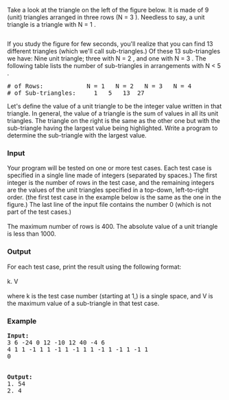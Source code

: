 <p>Take a look at the triangle on the left of the figure below. It is made of 9 (unit) triangles arranged in three rows (N = 3 ). Needless to say, a unit triangle is a triangle with N = 1 .</p>
<p style="text-align: center;"><img src="../../../content/ahmed_aly:ANARC08D.png" alt=""></p>
<p>If you study the figure for few seconds, you'll realize that you can find 13 different triangles (which we'll call sub-triangles.) Of these 13 sub-triangles we have: Nine unit triangle; three with N = 2 , and one with N = 3 . The following table lists the number of sub-triangles in arrangements with N &lt; 5 .</p>
<pre># of Rows:            N = 1   N = 2   N = 3   N = 4
# of Sub-triangles: 	1 	5 	13 	27 
</pre>
<p>Let's define the value of a unit triangle to be the integer value written in that triangle. In general, the value of a triangle is the sum of values in all its unit triangles. The triangle on the right is the same as the other one but with the sub-triangle having the largest value being highlighted. Write a program to determine the sub-triangle with the largest value.</p>
<h3>Input</h3>
<p>Your program will be tested on one or more test cases. Each test case is specified in a single line made of integers (separated by spaces.) The first integer is the number of rows in the test case, and the remaining integers are the values of the unit triangles specified in a top-down, left-to-right order. (the first test case in the example below is the same as the one in the figure.) The last line of the input file contains the number 0 (which is not part of the test cases.) <br><br> The maximum number of rows is 400. The absolute value of a unit triangle is less than 1000.</p>
<h3>Output</h3>
<p>For each test case, print the result using the following format: <br><br> k. V <br><br> where k is the test case number (starting at 1,) is a single space, and V is the maximum value of a sub-triangle in that test case.</p>
<h3>Example</h3>
<pre><strong>Input:</strong><br>3 6 -24 0 12 -10 12 40 -4 6
4 1 1 -1 1 1 -1 1 -1 1 1 -1 1 -1 1 -1 1
0
<br><br><strong>Output:</strong><br>1. 54
2. 4
<br></pre>